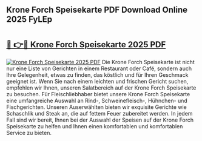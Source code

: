 ## Krone Forch Speisekarte PDF Download Online 2025 FyLEp

# <h2><a href="http://gcd83m.nevu.top/?p=Krone+Forch+Speisekarte">🔗 👉🔴 Krone Forch Speisekarte 2025 PDF</a></h2>

[![Krone Forch Speisekarte 2025 PDF](https://i.imgur.com/dBaPXMq.png)](http://gcd83m.nevu.top/?p=Krone+Forch+Speisekarte)
Die Krone Forch Speisekarte ist nicht nur eine Liste von Gerichten in einem Restaurant oder Café, sondern auch Ihre Gelegenheit, etwas zu finden, das köstlich und für Ihren Geschmack geeignet ist. Wenn Sie nach einem leichten und frischen Gericht suchen, empfehlen wir Ihnen, unseren Salatbereich auf der Krone Forch Speisekarte zu besuchen. Für Fleischliebhaber bietet unsere Krone Forch Speisekarte eine umfangreiche Auswahl an Rind-, Schweinefleisch-, Hühnchen- und Fischgerichten. Unseren Auserwählten bieten wir exquisite Gerichte wie Schaschlik und Steak an, die auf fettem Feuer zubereitet werden. In jedem Fall sind wir bereit, Ihnen bei der Auswahl der Speisen auf der Krone Forch Speisekarte zu helfen und Ihnen einen komfortablen und komfortablen Service zu bieten.
